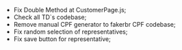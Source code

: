 - Fix Double Method at CustomerPage.js;
- Check all TD`s codebase;
- Remove manual CPF generator to fakerbr CPF codebase;
- Fix random selection of representatives;
- Fix save button for representative;